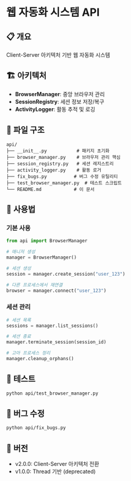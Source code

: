 # 웹 자동화 시스템 API

## 📋 개요
Client-Server 아키텍처 기반 웹 자동화 시스템

## 🏗️ 아키텍처
- **BrowserManager**: 중앙 브라우저 관리
- **SessionRegistry**: 세션 정보 저장/복구
- **ActivityLogger**: 활동 추적 및 로깅

## 📁 파일 구조
```
api/
├── __init__.py           # 패키지 초기화
├── browser_manager.py    # 브라우저 관리 핵심
├── session_registry.py   # 세션 레지스트리
├── activity_logger.py    # 활동 로거
├── fix_bugs.py          # 버그 수정 유틸리티
├── test_browser_manager.py  # 테스트 스크립트
└── README.md            # 이 문서
```

## 🚀 사용법

### 기본 사용
```python
from api import BrowserManager

# 매니저 생성
manager = BrowserManager()

# 세션 생성
session = manager.create_session("user_123")

# 다른 프로세스에서 재연결
browser = manager.connect("user_123")
```

### 세션 관리
```python
# 세션 목록
sessions = manager.list_sessions()

# 세션 종료
manager.terminate_session(session_id)

# 고아 프로세스 정리
manager.cleanup_orphans()
```

## 🧪 테스트
```bash
python api/test_browser_manager.py
```

## 🐛 버그 수정
```bash
python api/fix_bugs.py
```

## 📝 버전
- v2.0.0: Client-Server 아키텍처 전환
- v1.0.0: Thread 기반 (deprecated)
